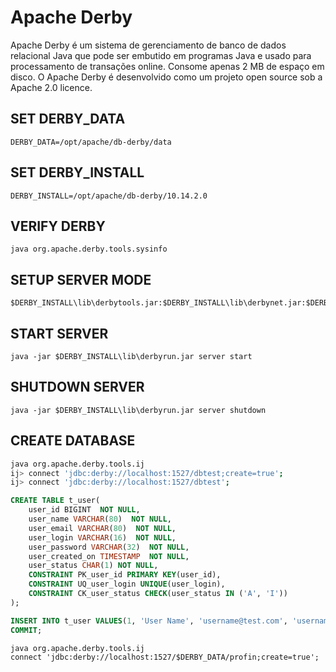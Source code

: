 # Apache Derby
Apache Derby é um sistema de gerenciamento de banco de dados relacional Java que pode ser embutido em programas Java e usado para processamento de transações online. Consome apenas 2 MB de espaço em disco. O Apache Derby é desenvolvido como um projeto open source sob a Apache 2.0 licence.

## SET DERBY_DATA
```
DERBY_DATA=/opt/apache/db-derby/data
```

## SET DERBY_INSTALL
```
DERBY_INSTALL=/opt/apache/db-derby/10.14.2.0
```

## VERIFY DERBY
```
java org.apache.derby.tools.sysinfo
```

## SETUP SERVER MODE
```
$DERBY_INSTALL\lib\derbytools.jar:$DERBY_INSTALL\lib\derbynet.jar:$DERBY_INSTALL\lib\derbyclient.jar;.
```

## START SERVER
```
java -jar $DERBY_INSTALL\lib\derbyrun.jar server start
```

## SHUTDOWN SERVER
```
java -jar $DERBY_INSTALL\lib\derbyrun.jar server shutdown
```

## CREATE DATABASE
```sh
java org.apache.derby.tools.ij
ij> connect 'jdbc:derby://localhost:1527/dbtest;create=true';
ij> connect 'jdbc:derby://localhost:1527/dbtest';
```

```sql
CREATE TABLE t_user(
    user_id BIGINT  NOT NULL,
    user_name VARCHAR(80)  NOT NULL,
    user_email VARCHAR(80)  NOT NULL,
    user_login VARCHAR(16)  NOT NULL,
    user_password VARCHAR(32)  NOT NULL,
    user_created_on TIMESTAMP  NOT NULL,    
    user_status CHAR(1) NOT NULL,
    CONSTRAINT PK_user_id PRIMARY KEY(user_id),
    CONSTRAINT UQ_user_login UNIQUE(user_login),
    CONSTRAINT CK_user_status CHECK(user_status IN ('A', 'I'))
);

INSERT INTO t_user VALUES(1, 'User Name', 'username@test.com', 'username', '5f4dcc3b5aa765d61d8327deb882cf99', CURRENT_TIMESTAMP, 'A');
COMMIT;
```

```
java org.apache.derby.tools.ij
connect 'jdbc:derby://localhost:1527/$DERBY_DATA/profin;create=true';
```